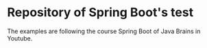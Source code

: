# Repository of Spring Boot's test
The examples are following the course Spring Boot of Java Brains in Youtube.

